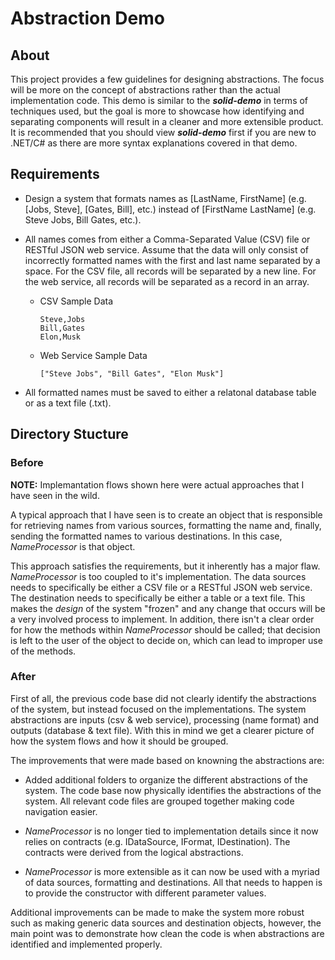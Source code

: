 # Abstraction Demo

## About

This project provides a few guidelines for designing abstractions.  The focus will be more on the concept of abstractions rather than the actual implementation code.  This demo is similar to the **_solid-demo_** in terms of techniques used, but the goal is more to showcase how identifying and separating components will result in a cleaner and more extensible product.  It is recommended that you should view **_solid-demo_** first if you are new to .NET/C# as there are more syntax explanations covered in that demo.

## Requirements

* Design a system that formats names as [LastName, FirstName] (e.g. [Jobs, Steve], [Gates, Bill], etc.) instead of [FirstName LastName] (e.g. Steve Jobs, Bill Gates, etc.).

* All names comes from either a Comma-Separated Value (CSV) file or RESTful JSON web service. Assume that the data will only consist of incorrectly formatted names with the first and last name separated by a space.  For the CSV file, all records will be separated by a new line.  For the web service, all records will be separated as a record in an array.

  * CSV Sample Data

        Steve,Jobs  
        Bill,Gates  
        Elon,Musk  

  * Web Service Sample Data

        ["Steve Jobs", "Bill Gates", "Elon Musk"]

* All formatted names must be saved to either a relatonal database table or as a text file (.txt).

## Directory Stucture

### Before

**NOTE:** Implemantation flows shown here were actual approaches that I have seen in the wild.

A typical approach that I have seen is to create an object that is responsible for retrieving names from various sources, formatting the name and, finally, sending the formatted names to various destinations.  In this case, _NameProcessor_ is that object.

This approach satisfies the requirements, but it inherently has a major flaw.  _NameProcessor_ is too coupled to it's implementation.  The data sources needs to specifically be either a CSV file or a RESTful JSON web service.  The destination needs to specifically be either a table or a text file.  This makes the _design_ of the system "frozen" and any change that occurs will be a very involved process to implement.  In addition, there isn't a clear order for how the methods within _NameProcessor_ should be called; that decision is left to the user of the object to decide on, which can lead to improper use of the methods.

### After

First of all, the previous code base did not clearly identify the abstractions of the system, but instead focused on the implementations.  The system abstractions are inputs (csv & web service), processing (name format) and outputs (database & text file).  With this in mind we get a clearer picture of how the system flows and how it should be grouped.

The improvements that were made based on knowning the abstractions are:

* Added additional folders to organize the different abstractions of the system.  The code base now physically identifies the abstractions of the system.  All relevant code files are grouped together making code navigation easier.

* _NameProcessor_ is no longer tied to implementation details since it now relies on contracts (e.g. IDataSource, IFormat, IDestination).  The contracts were derived from the logical abstractions.

* _NameProcessor_ is more extensible as it can now be used with a myriad of data sources, formatting and destinations.  All that needs to happen is to provide the constructor with different parameter values.

Additional improvements can be made to make the system more robust such as making generic data sources and destination objects, however, the main point was to demonstrate how clean the code is when abstractions are identified and implemented properly.
